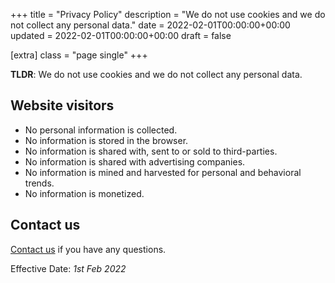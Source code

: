 +++
title = "Privacy Policy"
description = "We do not use cookies and we do not collect any personal data."
date = 2022-02-01T00:00:00+00:00
updated = 2022-02-01T00:00:00+00:00
draft = false

[extra]
class = "page single"
+++

__TLDR__: We do not use cookies and we do not collect any personal data.

## Website visitors

- No personal information is collected.
- No information is stored in the browser.
- No information is shared with, sent to or sold to third-parties.
- No information is shared with advertising companies.
- No information is mined and harvested for personal and behavioral trends.
- No information is monetized.

## Contact us

[Contact us](https://github.com/signum-rust/signumoasis.xyz) if you have any questions.

Effective Date: _1st Feb 2022_
